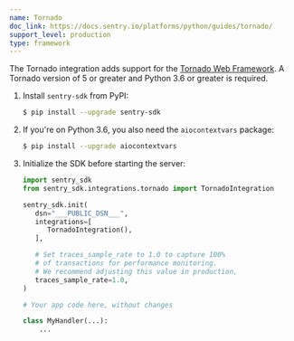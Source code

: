 ```yaml
---
name: Tornado
doc_link: https://docs.sentry.io/platforms/python/guides/tornado/
support_level: production
type: framework
---
```


<!-- * * * * * * * * * * * *  * * * * * * * ATTENTION * * * * * * * * * * * * * * * * * * * * * * * *
*                          UPDATES WILL NO LONGER BE REFLECTED IN SENTRY                            *
*                                                                                                   *
* We've successfully migrated all "getting started/wizard" documents to the main Sentry repository, *
* where you can find them in the folder named "gettingStartedDocs" ->                               *
* https://github.com/getsentry/sentry/tree/master/static/app/gettingStartedDocs.                    *
*                                                                                                   *
* Find more details about the project in the concluded Epic ->                                      *
* https://github.com/getsentry/sentry/issues/48144                                                  *
*                                                                                                   *
* This document is planned to be removed in the future. However, it has not been removed yet,       *
* primarily because self-hosted users depend on it to access instructions for setting up their      *
* platform. We need to come up with a solution before removing these docs.                          *
* * * * * * * * * * * *  * * * * * * * ATTENTION * * * * * * * * * * * * * * * * * * * * * * * * * -->

The Tornado integration adds support for the [Tornado Web
Framework](https://www.tornadoweb.org/). A Tornado version of 5 or greater and
Python 3.6 or greater is required.

1. Install `sentry-sdk` from PyPI:

   ```bash
   $ pip install --upgrade sentry-sdk
   ```

2. If you're on Python 3.6, you also need the `aiocontextvars` package:

   ```bash
   $ pip install --upgrade aiocontextvars
   ```

3. Initialize the SDK before starting the server:

   ```python
   import sentry_sdk
   from sentry_sdk.integrations.tornado import TornadoIntegration

   sentry_sdk.init(
      dsn="___PUBLIC_DSN___",
      integrations=[
         TornadoIntegration(),
      ],

      # Set traces_sample_rate to 1.0 to capture 100%
      # of transactions for performance monitoring.
      # We recommend adjusting this value in production,
      traces_sample_rate=1.0,
   )

   # Your app code here, without changes

   class MyHandler(...):
       ...
   ```
